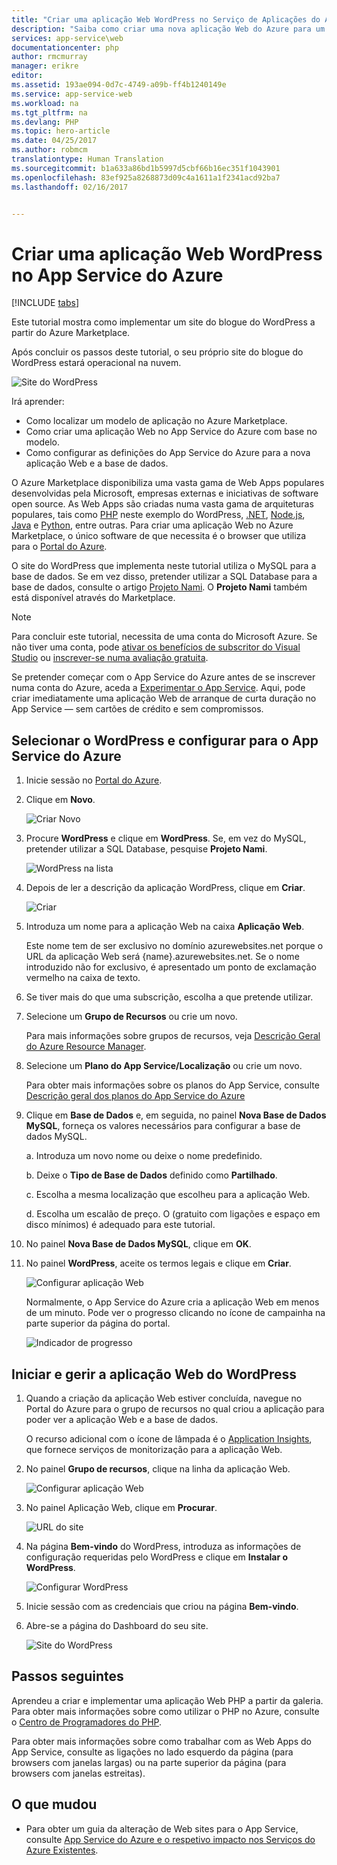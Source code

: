 ```yaml
---
title: "Criar uma aplicação Web WordPress no Serviço de Aplicações do Azure | Microsoft Docs"
description: "Saiba como criar uma nova aplicação Web do Azure para um blogue do WordPress através do Portal do Azure."
services: app-service\web
documentationcenter: php
author: rmcmurray
manager: erikre
editor: 
ms.assetid: 193ae094-0d7c-4749-a09b-ff4b1240149e
ms.service: app-service-web
ms.workload: na
ms.tgt_pltfrm: na
ms.devlang: PHP
ms.topic: hero-article
ms.date: 04/25/2017
ms.author: robmcm
translationtype: Human Translation
ms.sourcegitcommit: b1a633a86bd1b5997d5cbf66b16ec351f1043901
ms.openlocfilehash: 83ef925a8268873d09c4a1611a1f2341acd92ba7
ms.lasthandoff: 02/16/2017


---
```

# <a name="create-a-wordpress-web-app-in-azure-app-service"></a>Criar uma aplicação Web WordPress no App Service do Azure
[!INCLUDE [tabs](../../includes/app-service-web-get-started-nav-tabs.md)]

Este tutorial mostra como implementar um site do blogue do WordPress a partir do Azure Marketplace.

Após concluir os passos deste tutorial, o seu próprio site do blogue do WordPress estará operacional na nuvem.

![Site do WordPress](./media/web-sites-php-web-site-gallery/wpdashboard.png)

Irá aprender:

* Como localizar um modelo de aplicação no Azure Marketplace.
* Como criar uma aplicação Web no App Service do Azure com base no modelo.
* Como configurar as definições do App Service do Azure para a nova aplicação Web e a base de dados.

O Azure Marketplace disponibiliza uma vasta gama de Web Apps populares desenvolvidas pela Microsoft, empresas externas e iniciativas de software open source. As Web Apps são criadas numa vasta gama de arquiteturas populares, tais como [PHP](/develop/nodejs/) neste exemplo do WordPress, [.NET](/develop/net/), [Node.js](/develop/nodejs/), [Java](/develop/java/) e [Python](/develop/python/), entre outras. Para criar uma aplicação Web no Azure Marketplace, o único software de que necessita é o browser que utiliza para o [Portal do Azure](https://portal.azure.com/). 

O site do WordPress que implementa neste tutorial utiliza o MySQL para a base de dados. Se em vez disso, pretender utilizar a SQL Database para a base de dados, consulte o artigo [Projeto Nami](http://projectnami.org/). O **Projeto Nami** também está disponível através do Marketplace.

> [!NOTE]
> Para concluir este tutorial, necessita de uma conta do Microsoft Azure. Se não tiver uma conta, pode [ativar os benefícios de subscritor do Visual Studio](https://azure.microsoft.com/pricing/member-offers/msdn-benefits-details/?WT.mc_id=A261C142F) ou [inscrever-se numa avaliação gratuita](https://azure.microsoft.com/pricing/free-trial/?WT.mc_id=A261C142F).
> 
> Se pretender começar com o App Service do Azure antes de se inscrever numa conta do Azure, aceda a [Experimentar o App Service](https://azure.microsoft.com/try/app-service/). Aqui, pode criar imediatamente uma aplicação Web de arranque de curta duração no App Service — sem cartões de crédito e sem compromissos.
> 
> 

## <a name="select-wordpress-and-configure-for-azure-app-service"></a>Selecionar o WordPress e configurar para o App Service do Azure
1. Inicie sessão no [Portal do Azure](https://portal.azure.com/).
2. Clique em **Novo**.
   
    ![Criar Novo][5]
3. Procure **WordPress** e clique em **WordPress**. Se, em vez do MySQL, pretender utilizar a SQL Database, pesquise **Projeto Nami**.
   
    ![WordPress na lista][7]
4. Depois de ler a descrição da aplicação WordPress, clique em **Criar**.
   
    ![Criar](./media/web-sites-php-web-site-gallery/create.png)
5. Introduza um nome para a aplicação Web na caixa **Aplicação Web**.
   
    Este nome tem de ser exclusivo no domínio azurewebsites.net porque o URL da aplicação Web será {name}.azurewebsites.net. Se o nome introduzido não for exclusivo, é apresentado um ponto de exclamação vermelho na caixa de texto.
6. Se tiver mais do que uma subscrição, escolha a que pretende utilizar. 
7. Selecione um **Grupo de Recursos** ou crie um novo.
   
    Para mais informações sobre grupos de recursos, veja [Descrição Geral do Azure Resource Manager](../azure-resource-manager/resource-group-overview.md).
8. Selecione um **Plano do App Service/Localização** ou crie um novo.
   
    Para obter mais informações sobre os planos do App Service, consulte [Descrição geral dos planos do App Service do Azure](../app-service/azure-web-sites-web-hosting-plans-in-depth-overview.md)    
9. Clique em **Base de Dados** e, em seguida, no painel **Nova Base de Dados MySQL**, forneça os valores necessários para configurar a base de dados MySQL.
   
    a. Introduza um novo nome ou deixe o nome predefinido.
   
    b. Deixe o **Tipo de Base de Dados** definido como **Partilhado**.
   
    c. Escolha a mesma localização que escolheu para a aplicação Web.
   
    d. Escolha um escalão de preço. O (gratuito com ligações e espaço em disco mínimos) é adequado para este tutorial.
10. No painel **Nova Base de Dados MySQL**, clique em **OK**. 
11. No painel **WordPress**, aceite os termos legais e clique em **Criar**. 
    
     ![Configurar aplicação Web](./media/web-sites-php-web-site-gallery/configure.png)
    
     Normalmente, o App Service do Azure cria a aplicação Web em menos de um minuto. Pode ver o progresso clicando no ícone de campainha na parte superior da página do portal.
    
     ![Indicador de progresso](./media/web-sites-php-web-site-gallery/progress.png)

## <a name="launch-and-manage-your-wordpress-web-app"></a>Iniciar e gerir a aplicação Web do WordPress
1. Quando a criação da aplicação Web estiver concluída, navegue no Portal do Azure para o grupo de recursos no qual criou a aplicação para poder ver a aplicação Web e a base de dados.
   
    O recurso adicional com o ícone de lâmpada é o [Application Insights](/services/application-insights/), que fornece serviços de monitorização para a aplicação Web.
2. No painel **Grupo de recursos**, clique na linha da aplicação Web.
   
    ![Configurar aplicação Web](./media/web-sites-php-web-site-gallery/resourcegroup.png)
3. No painel Aplicação Web, clique em **Procurar**.
   
    ![URL do site][browse]
4. Na página **Bem-vindo** do WordPress, introduza as informações de configuração requeridas pelo WordPress e clique em **Instalar o WordPress**.
   
    ![Configurar WordPress](./media/web-sites-php-web-site-gallery/wpconfigure.png)
5. Inicie sessão com as credenciais que criou na página **Bem-vindo**.  
6. Abre-se a página do Dashboard do seu site.    
   
    ![Site do WordPress](./media/web-sites-php-web-site-gallery/wpdashboard.png)

## <a name="next-steps"></a>Passos seguintes
Aprendeu a criar e implementar uma aplicação Web PHP a partir da galeria. Para obter mais informações sobre como utilizar o PHP no Azure, consulte o [Centro de Programadores do PHP](/develop/php/).

Para obter mais informações sobre como trabalhar com as Web Apps do App Service, consulte as ligações no lado esquerdo da página (para browsers com janelas largas) ou na parte superior da página (para browsers com janelas estreitas). 

## <a name="whats-changed"></a>O que mudou
* Para obter um guia da alteração de Web sites para o App Service, consulte [App Service do Azure e o respetivo impacto nos Serviços do Azure Existentes](http://go.microsoft.com/fwlink/?LinkId=529714).

[5]: ./media/web-sites-php-web-site-gallery/startmarketplace.png
[7]: ./media/web-sites-php-web-site-gallery/search-web-app.png
[browse]: ./media/web-sites-php-web-site-gallery/browse-web.png

